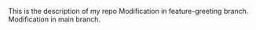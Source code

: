 This is the description of my repo 
Modification in feature-greeting branch.
Modification in main branch.
